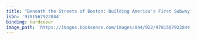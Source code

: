 ```yaml
---
title: "Beneath the Streets of Boston: Building America's First Subway"
isbn: '9781567922844'
binding: Hardcover
image_path: 'https://images.booksense.com/images/844/922/9781567922844.jpg'
---
```


